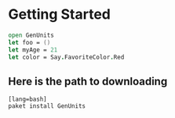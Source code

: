 # Getting Started

```fsharp
open GenUnits
let foo = ()
let myAge = 21
let color = Say.FavoriteColor.Red
```

## Here is the path to downloading

    [lang=bash]
    paket install GenUnits


